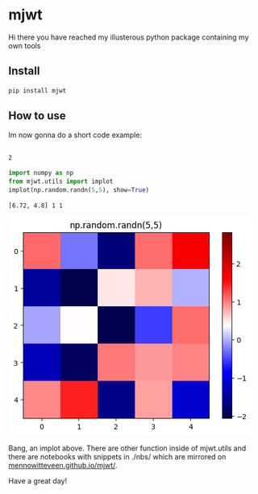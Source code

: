 mjwt
================

<!-- WARNING: THIS FILE WAS AUTOGENERATED! DO NOT EDIT! -->

Hi there you have reached my illusterous python package containing my
own tools

## Install

``` sh
pip install mjwt
```

## How to use

Im now gonna do a short code example:

``` python
```

    2

``` python
import numpy as np
from mjwt.utils import implot
implot(np.random.randn(5,5), show=True)
```

    [6.72, 4.8] 1 1

![](index_files/figure-commonmark/cell-3-output-2.png)

Bang, an implot above. There are other function inside of mjwt.utils and
there are notebooks with snippets in ./nbs/ which are mirrored on
[mennowitteveen.github.io/mjwt/](https://mennowitteveen.github.io/mjwt/).

Have a great day!
